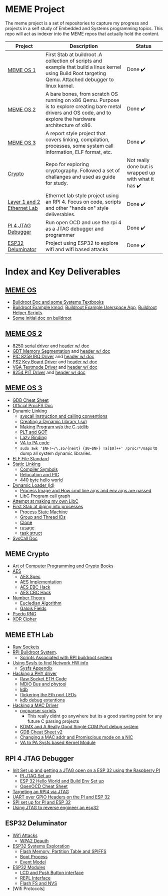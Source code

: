 # MEME Project

The meme project is a set of repositories to capture my progress and projects in a self study of Embedded and Systems programming topics. This repo will act as indexer into the MEME repos that actually hold the content.

| Project | Description | Status |
| --- | --- | --- |
| [MEME OS 1](https://github.com/tanner-johnson2718/MEME_OS) | First Stab at buildroot .A collection of scripts and example that build a linux kernel using Build Root targeting Qemu. Attached debugger to linux kernel. | Done :heavy_check_mark: |
| [MEME OS 2](https://github.com/tanner-johnson2718/MEME_OS_2) | A bare bones, from scratch OS running on x86 Qemu. Purpose is to explore creating bare metal drivers and OS code, and to explore the hardware architecture of x86. | Done :heavy_check_mark: |
| [MEME OS 3](https://github.com/tanner-johnson2718/MEME_OS_3) | A report style project that covers linking, compilation, processes, some system call information, ELF format, etc.| Done :heavy_check_mark: |
| [Crypto](https://github.com/tanner-johnson2718/Crypto) | Repo for exploring cryptography. Followed a set of challanges and used as guide for study. | Not really done but is wrapped up with what it has :heavy_check_mark: |
| [Layer 1 and 2 Ethernet Lab](https://github.com/tanner-johnson2718/MEME_ETH_LAB) | Ethernet lab style project using an RPI 4. Focus on code, scripts and other "hands on" style deliverables. | Done :heavy_check_mark:  |
| [PI 4 JTAG Debugger](https://github.com/tanner-johnson2718/PI_JTAG_DBGR) | Run open OCD and use the rpi 4 as a JTAG debugger and programmer | Done :heavy_check_mark: |
| [ESP32 Deluminator](https://github.com/tanner-johnson2718/ESP32_Deluminator/tree/master) | Project using ESP32 to explore wifi and wifi based attacks | Done :heavy_check_mark: |

# Index and Key Deliverables

## [MEME OS](https://github.com/tanner-johnson2718/MEME_OS)

* [Buildroot Doc and some Systems Textbooks](https://github.com/tanner-johnson2718/MEME_OS/tree/master/docs)
* [Buildroot Example kmod](https://github.com/tanner-johnson2718/MEME_OS/tree/master/kernel-modules/hellomod), [Buildroot Example Userspace App](https://github.com/tanner-johnson2718/MEME_OS/tree/master/user-apps/hello), [Buildroot Helper Scripts](https://github.com/tanner-johnson2718/MEME_OS/tree/master/scripts).
* [Some initial doc on buildroot](https://github.com/tanner-johnson2718/MEME_OS/tree/master#buildroot-and-linux-menuconfig)

## [MEME OS 2](https://github.com/tanner-johnson2718/MEME_OS_2)

* [8250 serial driver](https://github.com/tanner-johnson2718/MEME_OS_2/blob/master/kernel/serial.c) and [header w/ doc](https://github.com/tanner-johnson2718/MEME_OS_2/blob/master/include/kernel/serial.h)
* [GDT Memory Segmentation](https://github.com/tanner-johnson2718/MEME_OS_2/blob/master/kernel/gdt.c) and [header w/ doc](https://github.com/tanner-johnson2718/MEME_OS_2/blob/master/include/kernel/gdt.h)
* [PIC 8259 IRQ Driver](https://github.com/tanner-johnson2718/MEME_OS_2/blob/master/kernel/irq.c) and [header w/ doc](https://github.com/tanner-johnson2718/MEME_OS_2/blob/master/include/kernel/irq.h)
* [PS2 Key Board Driver](https://github.com/tanner-johnson2718/MEME_OS_2/blob/master/kernel/ps2.c) and [header w/ doc](https://github.com/tanner-johnson2718/MEME_OS_2/blob/master/include/kernel/ps2.h)
* [VGA Textmode Driver](https://github.com/tanner-johnson2718/MEME_OS_2/blob/master/kernel/vga.c) and [header w/ doc](https://github.com/tanner-johnson2718/MEME_OS_2/blob/master/include/kernel/vga.h)
* [8254 PIT Driver](https://github.com/tanner-johnson2718/MEME_OS_2/blob/master/kernel/timer.c) and [header w/ doc](https://github.com/tanner-johnson2718/MEME_OS_2/blob/master/include/kernel/timer.h)

## [MEME OS 3]((https://github.com/tanner-johnson2718/MEME_OS_3))

* [GDB Cheat Sheet](https://github.com/tanner-johnson2718/MEME_OS_3/tree/main/Appendix/GDB#my-gdb-cheat-sheet)
* [Official ProcFS Doc](https://docs.kernel.org/filesystems/proc.html)
* [Dynamic Linking](https://github.com/tanner-johnson2718/MEME_OS_3/tree/main/Dynamic_Linking)
    * [syscall instruction and calling conventions](https://github.com/tanner-johnson2718/MEME_OS_3/tree/main/Dynamic_Linking#exercise-make-your-own-print-shared-library)
    * [Creating a Dynamic Library (.so)](https://github.com/tanner-johnson2718/MEME_OS_3/tree/main/Dynamic_Linking#exercise-make-your-own-print-shared-library)
    * [Making Program w/o the C-stdlib](https://github.com/tanner-johnson2718/MEME_OS_3/tree/main/Dynamic_Linking#exercise-make-your-own-print-shared-library)
    * [PLT and GOT](https://github.com/tanner-johnson2718/MEME_OS_3/tree/main/Dynamic_Linking#got-and-plt)
    * [Lazy Binding](https://github.com/tanner-johnson2718/MEME_OS_3/tree/main/Dynamic_Linking#lazy-binding)
    * [VA to PA code](https://github.com/tanner-johnson2718/MEME_OS_3/tree/main/Dynamic_Linking#physical-addresses-and-multiple-users)
    * `sudo awk '$NF!~/\.so/{next} {$0=$NF} !a[$0]++' /proc/*/maps` to dump all system dynamic libraries.
* [ELF File Standard](https://github.com/tanner-johnson2718/MEME_OS_3/tree/main/Hello_World#overview0)
* [Static Linking](https://github.com/tanner-johnson2718/MEME_OS_3/tree/main/Linking)
    * [Compiler Symbols](https://github.com/tanner-johnson2718/MEME_OS_3/tree/main/Linking#globals-locals-externs-functions-and-their-symbols)
    * [Relocation and PIC](https://github.com/tanner-johnson2718/MEME_OS_3/tree/main/Linking#relocation)
    * [440 byte hello world](https://github.com/tanner-johnson2718/MEME_OS_3/tree/main/Linking#exercise-create-a-minimal-hello-world)
* [Dynamic Loader (ld)](https://github.com/tanner-johnson2718/MEME_OS_3/tree/main/Loading)
    * [Process Image and How cmd line args and env args are passed](https://github.com/tanner-johnson2718/MEME_OS_3/tree/main/Loading#command-line-args-and-environment-variables)
    * [LibC Program call graph](https://github.com/tanner-johnson2718/MEME_OS_3/tree/main/Loading#libc-and-dynamic-linker-invocation)
* [Attempt at making my own LibC](https://github.com/tanner-johnson2718/MEME_OS_3/tree/main/MEME_Lib)
* [First Stab at diging into processes](https://github.com/tanner-johnson2718/MEME_OS_3/tree/main/Processes)
    * [Process State Machine](https://github.com/tanner-johnson2718/MEME_OS_3/tree/main/Processes#process-creation-manipulation-and-execution)
    * [Group and Thread IDs](https://github.com/tanner-johnson2718/MEME_OS_3/tree/main/Processes#ids)
    * [Clone](https://github.com/tanner-johnson2718/MEME_OS_3/tree/main/Processes#ids)
    * [rusage](https://github.com/tanner-johnson2718/MEME_OS_3/tree/main/Processes#runtime-stats)
    * [task struct](https://github.com/tanner-johnson2718/MEME_OS_3/tree/main/Processes#linux-proc--task-structure)
* [SysCall Doc](https://github.com/tanner-johnson2718/MEME_OS_3/blob/main/System_Calls/README.md#exercise-make-your-own-syscall)

## MEME Crypto

* [Art of Computer Programming and Crypto Books](https://github.com/tanner-johnson2718/Crypto)
* [AES](https://github.com/tanner-johnson2718/Crypto/tree/master/AES)
    * [AES Spec](https://github.com/tanner-johnson2718/Crypto/blob/master/AES/AES_FIPS197.pdf)
    * [AES Implementation](https://github.com/tanner-johnson2718/Crypto/blob/master/AES/aes.py)
    * [AES EBC Hack](https://github.com/tanner-johnson2718/Crypto/blob/master/AES/aes_ebc_break.py)
    * [AES CBC Hack](https://github.com/tanner-johnson2718/Crypto/blob/master/AES/cbc_bit_flip.py)
* [Number Theory](https://github.com/tanner-johnson2718/Crypto/tree/master/number_theory)
    * [Eucledian Algorithm](https://github.com/tanner-johnson2718/Crypto/blob/master/number_theory/Euclidean_Algo.pdf)
    * [Galois Fields](https://github.com/tanner-johnson2718/Crypto/blob/master/number_theory/galois.pdf)
* [Psedo RNG](https://github.com/tanner-johnson2718/Crypto/tree/master/prng)
* [XOR Cipher](https://github.com/tanner-johnson2718/Crypto/tree/master/xor_cipher)

## MEME ETH Lab

* [Raw Sockets](https://github.com/tanner-johnson2718/MEME_ETH_LAB/tree/master/external_packages/ethraw)
* [RPI Buildroot System](https://github.com/tanner-johnson2718/MEME_ETH_LAB/tree/master/P2.2).
    * [Scripts Associated with RPI buildroot system](https://github.com/tanner-johnson2718/MEME_ETH_LAB/tree/master/P2.2)
* [Using Sysfs to find Network HW info](https://github.com/tanner-johnson2718/MEME_ETH_LAB/tree/master/P2.1#using-sysfs-to-play-with-rpi-eth-devices)
    * [Sysfs Appendix](https://github.com/tanner-johnson2718/MEME_ETH_LAB/tree/master/P2.1#sysfs-appendix)
* [Hacking a PHY driver](https://github.com/tanner-johnson2718/MEME_ETH_LAB/blob/master/P2.2/README.md#hacking-the-bcm54213pe-driver)
    * [Raw Socket ETH Code](https://github.com/tanner-johnson2718/MEME_ETH_LAB/tree/master/extern_packages/ethraw)
    * [MDIO Bus and phytool](https://github.com/tanner-johnson2718/MEME_ETH_LAB/blob/master/P2.2/README.md#mdio-bus-hacking)
    * [kdb](https://github.com/tanner-johnson2718/MEME_ETH_LAB/blob/master/P2.2/README.md#setting-up-the-debug-environment)
    * [flickering the Eth port LEDs](https://github.com/tanner-johnson2718/MEME_ETH_LAB/blob/master/P2.2/README.md#messing-with-the-leds)
    * [kdb debug extentions](https://github.com/tanner-johnson2718/MEME_ETH_LAB/tree/master/extern_packages/kdbhelper)
* [Hacking a MAC Driver](https://github.com/tanner-johnson2718/MEME_ETH_LAB/tree/master/P2.3)
    * [pycparser scripts](https://github.com/tanner-johnson2718/MEME_ETH_LAB/tree/master/scripts/cpygdb)
        * This really didnt go anywhere but its a good starting point for any future C parsing projects
    * [KDMX and A Really Good Single COM Port debug system](https://github.com/tanner-johnson2718/MEME_ETH_LAB/blob/master/P2.3/gdb_revisited.md)
    * [GDB Cheat Sheet v2](https://github.com/tanner-johnson2718/MEME_ETH_LAB/blob/master/P2.3/gdb_revisited.md#gdb-cheat-sheet-20)
    * [Changing a MAC addr and Promiscious mode on a NIC](https://github.com/tanner-johnson2718/MEME_ETH_LAB/blob/master/P2.3/init_notes.md)
    * [VA to PA Sysfs based Kernel Module](https://github.com/tanner-johnson2718/MEME_ETH_LAB/tree/master/extern_packages/v2p)

## RPI 4 JTAG Debugger

* [Init Set up and getting a JTAG open on a ESP 32 using the Raspberry PI](https://github.com/tanner-johnson2718/PI_JTAG_DBGR/blob/master/Init_PI_JTAG_Test.md)
    * [PI JTAG Set up](https://github.com/tanner-johnson2718/PI_JTAG_DBGR/blob/master/Init_PI_JTAG_Test.md#init-pi-os-set-up)
    * [ESP 32 Hello World and Build Env Set up](https://github.com/tanner-johnson2718/PI_JTAG_DBGR/blob/master/Init_PI_JTAG_Test.md#esp-32-set-up)
    * [OpenOCD Cheat Sheet](https://github.com/tanner-johnson2718/PI_JTAG_DBGR/blob/master/Init_PI_JTAG_Test.md#openocd-and-remote-debugging)
* [Targeting an RPI4 via JTAG](https://github.com/tanner-johnson2718/PI_JTAG_DBGR/blob/master/RPI4_JTAG_Target.md)
* [UART over GPIO Headers on the PI and ESP 32](https://github.com/tanner-johnson2718/PI_JTAG_DBGR#uart)
* [SPI set up for PI and ESP 32](https://github.com/tanner-johnson2718/PI_JTAG_DBGR#spi)
* [Using JTAG to reverse engineer an esp32](https://github.com/tanner-johnson2718/PI_JTAG_DBGR/blob/master/writeups/Reverse_Engineer_Example.md)

## ESP32 Deluminator

* [Wifi Attacks](https://github.com/tanner-johnson2718/ESP32_Deluminator/tree/master/Attacks)
    * [WPA2 Deauth](https://github.com/tanner-johnson2718/ESP32_Deluminator/blob/master/Attacks/WPA2_Deauth.md)
* [ESP32 Systems Exploration](https://github.com/tanner-johnson2718/ESP32_Deluminator/blob/master/esp32_sys_overview.md)
    * [Flash Memory, Partition Table and SPIFFS](https://github.com/tanner-johnson2718/ESP32_Deluminator/blob/master/esp32_sys_overview.md#flash-memory)
    * [Boot Process](https://github.com/tanner-johnson2718/ESP32_Deluminator/blob/master/esp32_sys_overview.md#early-start-up)
    * [Event Model](https://github.com/tanner-johnson2718/ESP32_Deluminator/blob/master/esp32_sys_overview.md#early-start-up)
* [ESP32 Modules](https://github.com/tanner-johnson2718/ESP32_Deluminator/tree/master/esp32_build)
    * [LCD and Push Button interface](https://github.com/tanner-johnson2718/ESP32_Deluminator/blob/master/esp32_build/main/user_interface.c)
    * [REPL Interface](https://github.com/tanner-johnson2718/ESP32_Deluminator/blob/master/esp32_build/main/repl.c)
    * [Flash FS and NVS](https://github.com/tanner-johnson2718/ESP32_Deluminator/blob/master/esp32_build/main/flash_man.c)
* [Wifi Protocols]